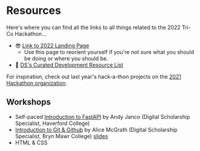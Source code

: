 # Resources

Here's where you can find all the links to all things related to the 2022 Tri-Co Hackathon...

- :sunglasses: [Link to 2022 Landing Page](https://docs.google.com/document/d/1CZe2c_-XdAKvLYiaStT6f_PLItcPyd6qa8LHJJYS6og)
    - Use this page to reorient yourself if you're not sure what you should be doing or where you should be. 
- :wrench: [DS's Curated Development Resource List](https://docs.google.com/document/d/1uK00C1pYC7BDDt-TIYy5RKRxNj8KZz99Zb_HxwIXGpw)

For inspiration, check out last year's hack-a-thon projects on the [2021 Hackathon organization](https://github.com/Tri-Co-Hack-2021).

## Workshops

- Self-paced [Introduction to FastAPI](fastapi.md) by Andy Janco (Digital Scholarship Specialist, Haverford College)
- [Introduction to Git & Github](git-github.md) by Alice McGrath (Digital Scholarship Specialist, Bryn Mawr College) [slides](https://alicemcgrath.digital.brynmawr.edu/pres/git-hack.html)
- HTML & CSS 
